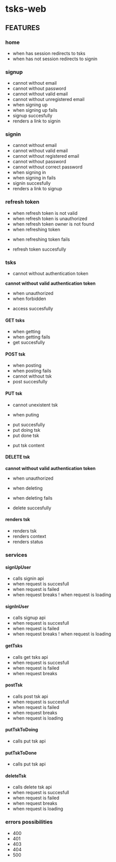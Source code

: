 # tsks-web

## FEATURES

### home

* when has session redirects to tsks
* when has not session redirects to signin

### signup

* cannot without email
* cannot without password
* cannot without valid email
* cannot without unregistered email
* when signing up
* when signing up fails
* signup succesfully
* renders a link to signin

### signin

* cannot without email
* cannot without valid email
* cannot without registered email
* cannot without password
* cannot without correct password
* when signing in
* when signing in fails
* signin succesfully
* renders a link to signup

### refresh token

* when refresh token is not valid
* when refresh token is unauthorized
* when refresh token owner is not found
* when refreshing token
- when refreshing token fails
* refresh token succesfully

### tsks

* cannot without authentication token

**cannot without valid authentication token**
* when unauthorized
* when forbidden

- access succesfully

#### GET tsks

* when getting
* when getting fails
* get succesfully

#### POST tsk

* when posting
* when posting fails
* cannot without tsk
* post succesfully

#### PUT tsk

* cannot unexistent tsk
- when puting
* put succesfully
* put doing tsk
* put done tsk
- put tsk content

#### DELETE tsk

**cannot without valid authentication token**
* when unauthorized

* when deleting
* when deleting fails
* delete succesfully

#### renders tsk

* renders tsk
* renders context
* renders status


### services

#### signUpUser
* calls signin api
* when request is succesfull
* when request is failed
* when request breaks
! when request is loading

#### signInUser
* calls signup api
* when request is succesfull
* when request is failed
* when request breaks
! when request is loading

#### getTsks
* calls get tsks api
* when request is succesfull
* when request is failed
* when request breaks

#### postTsk
* calls post tsk api
* when request is succesfull
* when request is failed
* when request breaks
* when request is loading

#### putTskToDoing
- calls put tsk api

#### putTskToDone
- calls put tsk api

#### deleteTsk
* calls delete tsk api
* when request is succesfull
* when request is failed
* when request breaks
* when request is loading

### errors possibilities

- 400
- 401
- 403
- 404
- 500
